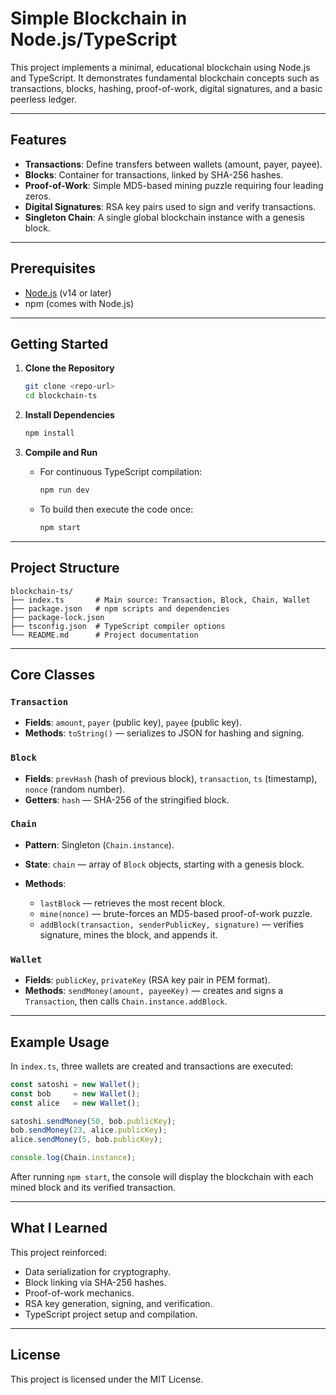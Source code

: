 # Simple Blockchain in Node.js/TypeScript

This project implements a minimal, educational blockchain using Node.js and TypeScript. It demonstrates fundamental blockchain concepts such as transactions, blocks, hashing, proof-of-work, digital signatures, and a basic peerless ledger.

---

## Features

* **Transactions**: Define transfers between wallets (amount, payer, payee).
* **Blocks**: Container for transactions, linked by SHA-256 hashes.
* **Proof-of-Work**: Simple MD5-based mining puzzle requiring four leading zeros.
* **Digital Signatures**: RSA key pairs used to sign and verify transactions.
* **Singleton Chain**: A single global blockchain instance with a genesis block.

---

## Prerequisites

* [Node.js](https://nodejs.org/) (v14 or later)
* npm (comes with Node.js)

---

## Getting Started

1. **Clone the Repository**

   ```bash
   git clone <repo-url>
   cd blockchain-ts
   ```

2. **Install Dependencies**

   ```bash
   npm install
   ```

3. **Compile and Run**

   * For continuous TypeScript compilation:

     ```bash
     npm run dev
     ```
   * To build then execute the code once:

     ```bash
     npm start
     ```

---

## Project Structure

```plaintext
blockchain-ts/
├── index.ts       # Main source: Transaction, Block, Chain, Wallet
├── package.json   # npm scripts and dependencies
├── package-lock.json
├── tsconfig.json  # TypeScript compiler options
└── README.md      # Project documentation
```

---

## Core Classes

### `Transaction`

* **Fields**: `amount`, `payer` (public key), `payee` (public key).
* **Methods**: `toString()` — serializes to JSON for hashing and signing.

### `Block`

* **Fields**: `prevHash` (hash of previous block), `transaction`, `ts` (timestamp), `nonce` (random number).
* **Getters**: `hash` — SHA-256 of the stringified block.

### `Chain`

* **Pattern**: Singleton (`Chain.instance`).
* **State**: `chain` — array of `Block` objects, starting with a genesis block.
* **Methods**:

  * `lastBlock` — retrieves the most recent block.
  * `mine(nonce)` — brute-forces an MD5-based proof-of-work puzzle.
  * `addBlock(transaction, senderPublicKey, signature)` — verifies signature, mines the block, and appends it.

### `Wallet`

* **Fields**: `publicKey`, `privateKey` (RSA key pair in PEM format).
* **Methods**: `sendMoney(amount, payeeKey)` — creates and signs a `Transaction`, then calls `Chain.instance.addBlock`.

---

## Example Usage

In `index.ts`, three wallets are created and transactions are executed:

```ts
const satoshi = new Wallet();
const bob     = new Wallet();
const alice   = new Wallet();

satoshi.sendMoney(50, bob.publicKey);
bob.sendMoney(23, alice.publicKey);
alice.sendMoney(5, bob.publicKey);

console.log(Chain.instance);
```

After running `npm start`, the console will display the blockchain with each mined block and its verified transaction.

---

## What I Learned

This project reinforced:

* Data serialization for cryptography.
* Block linking via SHA-256 hashes.
* Proof-of-work mechanics.
* RSA key generation, signing, and verification.
* TypeScript project setup and compilation.

---

## License

This project is licensed under the MIT License.
